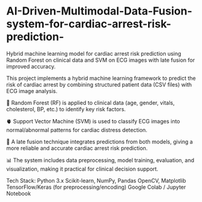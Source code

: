 # AI-Driven-Multimodal-Data-Fusion-system-for-cardiac-arrest-risk-prediction-
Hybrid machine learning model for cardiac arrest risk prediction using Random Forest on clinical data and SVM on ECG images with late fusion for improved accuracy.

This project implements a hybrid machine learning framework to predict the risk of cardiac arrest by combining structured patient data (CSV files) with ECG image analysis.

🧮 Random Forest (RF) is applied to clinical data (age, gender, vitals, cholesterol, BP, etc.) to identify key risk factors.

🫀 Support Vector Machine (SVM) is used to classify ECG images into normal/abnormal patterns for cardiac distress detection.

🔗 A late fusion technique integrates predictions from both models, giving a more reliable and accurate cardiac arrest risk prediction.

📊 The system includes data preprocessing, model training, evaluation, and visualization, making it practical for clinical decision support.

Tech Stack:
Python 3.x
Scikit-learn, NumPy, Pandas
OpenCV, Matplotlib
TensorFlow/Keras (for preprocessing/encoding)
Google Colab / Jupyter Notebook
